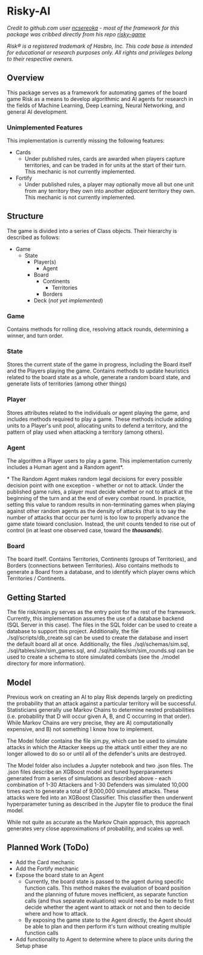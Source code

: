 # Risky-AI

*Credit to github.com user [ncsereoka](#https://github.com/ncsereoka) - most of the framework for this package was cribbed directly from his repo [risky-game](#https://github.com/ncsereoka/risky-game)*

*Risk® is a registered trademark of Hasbro, Inc. This code base is intended for educational or research purposes only. All rights and privileges belong to their respective owners.*

## Overview

This package serves as a framework for automating games of the board game Risk as a means to develop algorithmic and AI agents for research in the fields of Machine Learning, Deep Learning, Neural Networking, and general AI development.

### Unimplemented Features
This implementation is currently missing the following features:
- Cards
    - Under published rules, cards are awarded when players capture territories, and can be traded in for units at the start of their turn. This mechanic is not currently implemented.
- Fortify
    - Under published rules, a player may optionally move all but one unit from any territory they own into another *adjacent* territory they own. This mechanic is not currently implemented.

## Structure
The game is divided into a series of Class objects. Their hierarchy is described as follows:
- Game
    - State
        - Player(s)
            - Agent
        - Board
            - Continents
                - Territories
            - Borders
        - Deck (*not yet implemented*)

### Game
Contains methods for rolling dice, resolving attack rounds, determining a winner, and turn order. 

### State
Stores the current state of the game in progress, including the Board itself and the Players playing the game. Contains methods to update heuristics related to the board state as a whole, generate a random board state, and generate lists of territories
(among other things)

### Player
Stores attributes related to the individuals or agent playing the game, and includes methods required to play a game. These methods include adding units to a Player's unit pool, allocating units to defend a territory, and the pattern of play used when attacking a territory (among others).

### Agent
The algorithm a Player users to play a game. This implementation currenly includes a Human agent and a Random agent*.

\* The Random Agent makes random legal decisions for every possible decision point with one exception - whether or not to attack. Under the published game rules, a player must decide whether or not to attack at the beginning of the turn and at the end of every combat round. In practice, setting this value to random results in non-terminating games when playing against other random agents as the density of attacks (that is to say the number of attacks that occur per turn) is too low to properly advance the game state toward conclusion. Instead, the unit counts tended to rise out of control (in at least one observed case, toward the ***thousands***).

### Board
The board itself. Contains Territories, Continents (groups of Territories), and Borders (connections between Territories). Also contains methods to generate a Board from a database, and to identify which player owns which Territories / Continents.

## Getting Started
The file risk/main.py serves as the entry point for the rest of the framework. Currently, this implementation assumes the use of a database backend (SQL Server in this case). The files in the SQL folder can be used to create a database to support this project. Additionally, the file ./sql/scripts/db_create.sql can be used to create the database and insert the default board all at once. Additionally, the files ./sql/schemas/sim.sql, ./sql/tables/sim/sim_games.sql, and ./sql/tables/sim/sim_rounds.sql can be used to create a schema to store simulated combats (see the ./model directory for more information).

## Model
Previous work on creating an AI to play Risk depends largely on predicting the probability that an attack against a particular territory will be successful. Statisticians generally use Markov Chains to determine nested probabilities (i.e. probability that D will occur given A, B, and C occurring in that order). While Markov Chains are very precise, they are A) computationally expensive, and B) not something I know how to implement. 

The Model folder contains the file sim.py, which can be used to simulate attacks in which the Attacker keeps up the attack until either they are no longer allowed to do so or until all of the defender's units are destroyed. 

The Model folder also includes a Jupyter notebook and two .json files. The .json files describe an XGBoost model and tuned hyperparameters generated from a series of simulations as described above - each combination of 1-30 Attackers and 1-30 Defenders was simulated 10,000 times each to generate a total of 9,000,000 simulated attacks. These attacks were fed into an XGBoost Classifier. This classifier then underwent hyperparameter tuning as described in the Jupyter file to produce the final model.

While not quite as accurate as the Markov Chain approach, this approach generates very close approximations of probability, and scales up well.

## Planned Work (ToDo)
- Add the Card mechanic 
- Add the Fortify mechanic
- Expose the board state to an Agent
    - Currently, the board state is passed to the agent during specific function calls. This method makes the evaluation of board position and the planning of future moves inefficient, as separate function calls (and thus separate evaluations) would need to be made to first decide whether the agent want to attack or not and then to decide where and how to attack. 
    - By exposing the game state to the Agent directly, the Agent should be able to plan and then perform it's turn without creating multiple function calls
- Add functionality to Agent to determine where to place units during the Setup phase